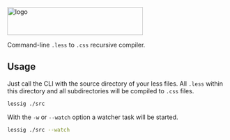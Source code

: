 <img alt="logo" src="https://cdn.rawgit.com/bitionaire/lessig/master/lessig.svg" width="311" height="64" />

Command-line `.less` to `.css` recursive compiler.

## Usage

Just call the CLI with the source directory of your less files. All `.less`
within this directory and all subdirectories will be compiled to `.css` files.

```bash
lessig ./src
```

With the `-w` or `--watch` option a watcher task will be started.

```bash
lessig ./src --watch
```